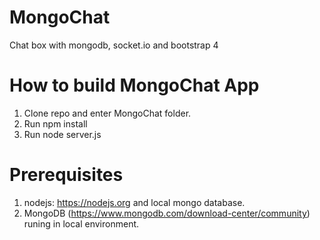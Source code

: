 # MongoChat
Chat box with mongodb, socket.io and bootstrap 4

# How to build MongoChat App

1. Clone repo and enter MongoChat folder.
2. Run npm install
3. Run node server.js

# Prerequisites
1. nodejs: https://nodejs.org and local mongo database.
2. MongoDB (https://www.mongodb.com/download-center/community) runing in local environment.
